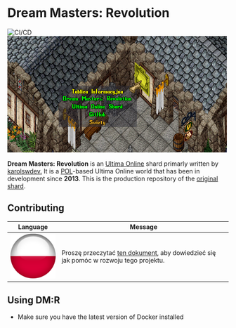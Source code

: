 # Dream Masters: Revolution

![CI/CD](https://github.com/karolswdev/ultima-online-dmr/workflows/CI/CD/badge.svg?branch=develop)
![Welcome to DMR](docs/img/welcome-readme.png)

**Dream Masters: Revolution** is an [Ultima Online](https://en.wikipedia.org/wiki/Ultima_Online) shard primarly written by [karolswdev.](https://github.com/karolswdev/) It is a [POL](https://github.com/polserver/polserver)-based Ultima Online world that has been in development since **2013**. This is the production repository of the [original shard](http://www.ultima-dm.pl).

## Contributing

Language|Message|
|---|------|
|![Polish](docs/img/poland.png)|Proszę przeczytać [ten dokument](contrib_pl.md), aby dowiedzieć się jak pomóc w rozwoju tego projektu.

## Using DM:R

* Make sure you have the latest version of Docker installed



